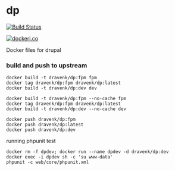 # dp

[![Build Status](
https://img.shields.io/docker/cloud/build/dravenk/dp.svg
)](
https://cloud.docker.com/repository/docker/dravenk/dp/builds
)

[![dockeri.co](https://dockeri.co/image/dravenk/dp)](https://hub.docker.com/r/dravenk/dp/tags)

Docker files for drupal

### build and push to upstream

```console
docker build -t dravenk/dp:fpm fpm
docker tag dravenk/dp:fpm dravenk/dp:latest
docker build -t dravenk/dp:dev dev

docker build -t dravenk/dp:fpm --no-cache fpm
docker tag dravenk/dp:fpm dravenk/dp:latest
docker build -t dravenk/dp:dev --no-cache dev

docker push dravenk/dp:fpm
docker push dravenk/dp:latest
docker push dravenk/dp:dev
```

running phpunit test
```
docker rm -f dpdev; docker run --name dpdev -d dravenk/dp:dev
docker exec -i dpdev sh -c 'su www-data'
phpunit -c web/core/phpunit.xml
```